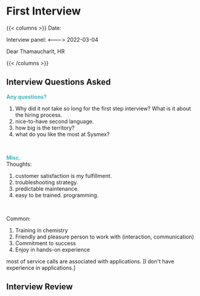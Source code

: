 # First Interview

{{< columns >}} <!-- begin columns block -->
Date:

Interview panel:
<---> <!-- magic separator, between columns -->
2022-03-04

Dear Thamaucharit, HR

{{< /columns >}}

## Interview Questions Asked

**<font color =#3fb5bd>Any questions?</font>**  
1) Why did it not take so long for the first step interview? What is it about the hiring process.  
2) nice-to-have second language.  
2) how big is the territory?   
3) what do you like the most at Sysmex?  
<br />  

**<font color =#3fb5bd>Misc.</font>**  
Thoughts:
1) customer satisfaction is my fulfillment.
2) troubleshooting strategy.
3) predictable maintenance.
4) easy to be trained.  programming.
<br />  

Common:
1) Training in chemistry  
2) Friendly and pleasure person to work with (interaction, communication)  
3) Commitment to success  
4) Enjoy in hands-on experience

most of service calls are associated with applications. [I don't have experience in applications.]



## Interview Review



